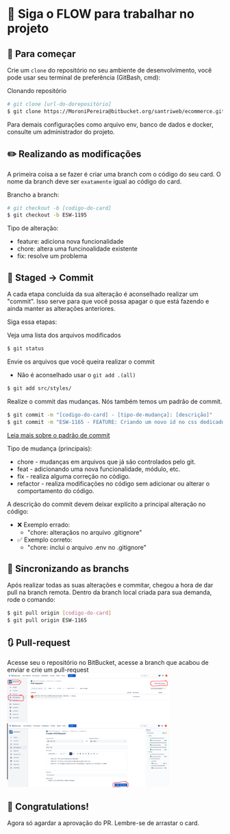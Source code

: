 # 🌻 **Siga o FLOW para trabalhar no projeto**


## **🔀 Para começar**
Crie um  `clone` do repositório no seu ambiente de desenvolvimento, você pode usar seu terminal de preferência (GitBash, cmd):

Clonando repositório

```Bash
# git clone [url-do-dorepositório]
$ git clone https://MoroniPereira@bitbucket.org/santriweb/ecommerce.git
```

Para demais configurações como arquivo env, banco de dados e docker, consulte um administrador do projeto.


## **✏️ Realizando as modificações**
A primeira coisa a se fazer é criar uma branch com o código do seu card. O nome da branch deve ser `exatamente` igual ao código do card. 

Brancho a branch:
```Bash
# git checkout -b [codigo-do-card]
$ git checkout -b ESW-1195
```

Tipo de alteração:
- feature: adiciona nova funcionalidade
- chore: altera uma funcinoalidade existente
- fix: resolve um problema

## **💾 Staged -> Commit**
A cada etapa concluída da sua alteração é aconselhado realizar um "commit". Isso serve para que você possa apagar o que está fazendo e ainda manter as alterações anteriores.

Siga essa etapas:

Veja uma lista dos arquivos modificados
```Bash
$ git status
```

Envie os arquivos que você queira realizar o commit
- Não é aconselhado usar o `git add .(all)`
```Bash
$ git add src/styles/
```

Realize o commit das mudanças. Nós também temos um padrão de commit.

```Bash
$ git commit -m "[codigo-do-card] - [tipo-de-mudança]: [descrição]"
$ git commit -m "ESW-1165 - FEATURE: Criando um novo id no css dedicado ao componente criado"  
```
[Leia mais sobre o padrão de commit](https://dev.to/renatoadorno/padroes-de-commits-commit-patterns-41co)

Tipo de mudança (principais):
  - chore - mudanças em arquivos que já são controlados pelo git.
  - feat - adicionando uma nova funcionalidade, módulo, etc.
  - fix - realiza alguma correção no código.
  - refactor - realiza modificações no código sem adicionar ou alterar o comportamento do código.

A descrição do commit devem deixar explícito a principal alteração no código:

- ❌ Exemplo errado:
  - "chore: alteraçãos no arquivo .gitignore"
- ✅ Exemplo correto:
  - "chore: inclui o arquivo .env no .gitignore"

## **🔄 Sincronizando as branchs**
Após realizar todas as suas alterações e commitar, chegou a hora de dar pull na branch remota.
Dentro da branch local criada para sua demanda, rode o comando:

```Bash
$ git pull origin [codigo-do-card]
$ git pull origin ESW-1165
```

## **🔃 Pull-request**
Acesse seu o repositório no BitBucket, acesse a branch que acabou de enviar e crie um pull-request
<img width="75%" src="img1.png" />
<img width="75%" src="img2.png" />

## **🎊 Congratulations!**
Agora só agardar a aprovação do PR.
Lembre-se de arrastar o card.

